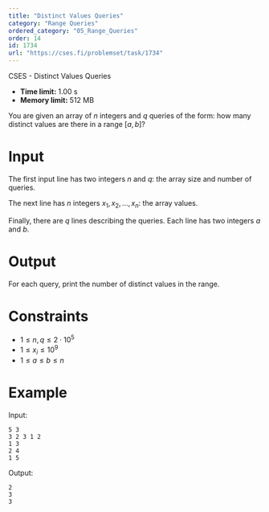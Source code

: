 ```yaml
---
title: "Distinct Values Queries"
category: "Range Queries"
ordered_category: "05_Range_Queries"
order: 14
id: 1734
url: "https://cses.fi/problemset/task/1734"
---
```


CSES - Distinct Values Queries

  * **Time limit:** 1.00 s
  * **Memory limit:** 512 MB

You are given an array of $n$ integers and $q$ queries of the form: how many
distinct values are there in a range $[a,b]$?

# Input

The first input line has two integers $n$ and $q$: the array size and number
of queries.

The next line has $n$ integers $x_1,x_2,\dots,x_n$: the array values.

Finally, there are $q$ lines describing the queries. Each line has two
integers $a$ and $b$.

# Output

For each query, print the number of distinct values in the range.

# Constraints

  * $1 \le n,q \le 2 \cdot 10^5$
  * $1 \le x_i \le 10^9$
  * $1 \le a \le b \le n$

# Example

Input:

    
    
    5 3
    3 2 3 1 2
    1 3
    2 4
    1 5
    

Output:

    
    
    2
    3
    3
    

